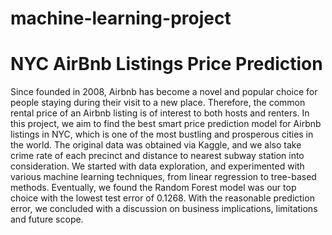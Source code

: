 # machine-learning-project
# NYC AirBnb Listings Price Prediction

Since founded in 2008, Airbnb has become a novel and popular choice for people staying
during their visit to a new place. Therefore, the common rental price of an Airbnb listing is of
interest to both hosts and renters. In this project, we aim to find the best smart price
prediction model for Airbnb listings in NYC, which is one of the most bustling and
prosperous cities in the world. The original data was obtained via Kaggle, and we also 
take crime rate of each precinct and distance to nearest subway station into consideration. 
We started with data exploration, and experimented with various machine learning techniques, 
from linear regression to tree-based methods. Eventually, we found the Random Forest model was 
our top choice with the lowest test error of 0.1268. With the reasonable prediction error, 
we concluded with a discussion on business implications, limitations and future scope.
